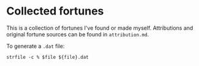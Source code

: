 Collected fortunes
==================

This is a collection of fortunes I've found or made myself. Attributions and
original fortune sources can be found in `attribution.md`.

To generate a `.dat` file:

    strfile -c % $file ${file}.dat
